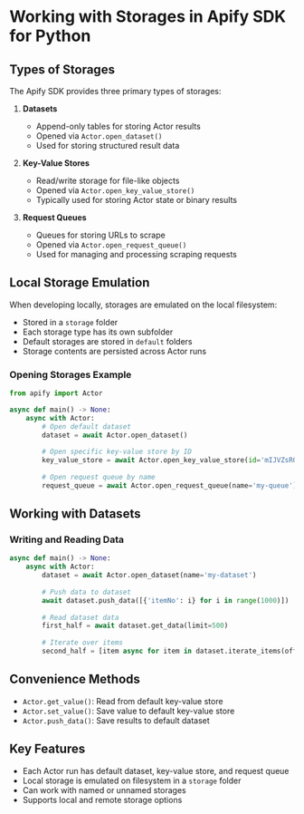 # Working with Storages in Apify SDK for Python

## Types of Storages

The Apify SDK provides three primary types of storages:

1. **Datasets**
   - Append-only tables for storing Actor results
   - Opened via `Actor.open_dataset()`
   - Used for storing structured result data

2. **Key-Value Stores**
   - Read/write storage for file-like objects
   - Opened via `Actor.open_key_value_store()`
   - Typically used for storing Actor state or binary results

3. **Request Queues**
   - Queues for storing URLs to scrape
   - Opened via `Actor.open_request_queue()`
   - Used for managing and processing scraping requests

## Local Storage Emulation

When developing locally, storages are emulated on the local filesystem:
- Stored in a `storage` folder
- Each storage type has its own subfolder
- Default storages are stored in `default` folders
- Storage contents are persisted across Actor runs

### Opening Storages Example

```python
from apify import Actor

async def main() -> None:
    async with Actor:
        # Open default dataset
        dataset = await Actor.open_dataset()
        
        # Open specific key-value store by ID
        key_value_store = await Actor.open_key_value_store(id='mIJVZsRQrDQf4rUAf')
        
        # Open request queue by name
        request_queue = await Actor.open_request_queue(name='my-queue')
```

## Working with Datasets

### Writing and Reading Data

```python
async def main() -> None:
    async with Actor:
        dataset = await Actor.open_dataset(name='my-dataset')
        
        # Push data to dataset
        await dataset.push_data([{'itemNo': i} for i in range(1000)])
        
        # Read dataset data
        first_half = await dataset.get_data(limit=500)
        
        # Iterate over items
        second_half = [item async for item in dataset.iterate_items(offset=500)]
```

## Convenience Methods

- `Actor.get_value()`: Read from default key-value store
- `Actor.set_value()`: Save value to default key-value store
- `Actor.push_data()`: Save results to default dataset

## Key Features

- Each Actor run has default dataset, key-value store, and request queue
- Local storage is emulated on filesystem in a `storage` folder
- Can work with named or unnamed storages
- Supports local and remote storage options